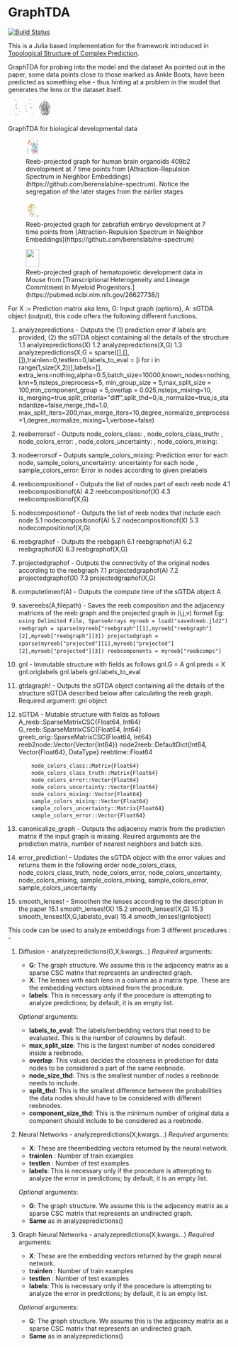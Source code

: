 # GraphTDA

[![Build Status](https://github.com/dishashur/GraphTDA.jl/actions/workflows/CI.yml/badge.svg?branch=main)](https://github.com/dishashur/GraphTDA.jl/actions/workflows/CI.yml?query=branch%3Amain)


This is a Julia based implementation for the framework introduced in [Topological Structure of Complex Prediction](https://arxiv.org/abs/2207.14358). 


GraphTDA for probing into the model and the dataset 
As pointed out in the paper, some data points close to those marked as Ankle Boots, have been predicted as something else - thus hinting at a problem in the model that generates the lens or the dataset itself.

<img src="https://github.com/dishashur/GraphTDA.jl/blob/main/src/jureebpredicted-Ankle_boot.png?raw=true" width="30" height="40">
<img src="https://github.com/dishashur/GraphTDA.jl/blob/main/src/jureeboriginal-Ankle_boot.png?raw=true" width="30" height="40">
<img src="https://github.com/dishashur/GraphTDA.jl/blob/main/src/juprojected-Ankle_boot.png?raw=true" width="30" height="40">

GraphTDA for biological developmental data

<figure>
  <img src="https://github.com/dishashur/GraphTDA.jl/blob/main/src/409b2_2000_400_1.png?raw=true" width="30" height="40">
  <figcaption>Reeb-projected graph for human brain organoids 409b2 development at 7 time points from [Attraction-Repulsion Spectrum in Neighbor Embeddings](https://github.com/berenslab/ne-spectrum). Notice the segregation of the later stages from the earlier stages</figcaption>
</figure>


<figure>
    <img src="https://github.com/dishashur/GraphTDA.jl/blob/main/src/2000_3500_1_drl.png?raw=true" width="30" height="40">
  <figcaption>Reeb-projected graph for zebrafish embryo development at 7 time points from [Attraction-Repulsion Spectrum in Neighbor Embeddings](https://github.com/berenslab/ne-spectrum)</figcaption>
</figure>

<figure>
    <img src="https://github.com/dishashur/GraphTDA.jl/blob/main/src/src/Ery.png?raw=true" width="30" height="40">
  <figcaption>Reeb-projected graph of hematopoietic development data in Mouse from [Transcriptional Heterogeneity and Lineage Commitment in Myeloid Progenitors.](https://pubmed.ncbi.nlm.nih.gov/26627738/)</figcaption>
</figure>




For X := Prediction matrix aka lens, G: Input graph (options), A: sGTDA object (output), this code offers the following different functions. 

1. analyzepredictions - Outputs the (1) prediction error if labels are provided, (2) the sGTDA object containing all the details of the structure
    1.1 analyzepredictions(X)
    1.2 analyzepredictions(X,G)
    1.3 analyzepredictions(X;G = sparse([],[],[]),trainlen=0,testlen=0,labels_to_eval = [i for i in range(1,size(X,2))],labels=[],
    extra_lens=nothing,alpha=0.5,batch_size=10000,known_nodes=nothing,knn=5,nsteps_preprocess=5,
    min_group_size = 5,max_split_size = 100,min_component_group = 5,overlap = 0.025,nsteps_mixing=10,
    is_merging=true,split_criteria="diff",split_thd=0,is_normalize=true,is_standardize=false,merge_thd=1.0,
    max_split_iters=200,max_merge_iters=10,degree_normalize_preprocess=1,degree_normalize_mixing=1,verbose=false)

2. reeberrorsof - Outputs node_colors_class: , 
                        node_colors_class_truth: ,
                        node_colors_error: ,
                        node_colors_uncertainty: ,
                        node_colors_mixing:

3. nodeerrorsof - Outputs sample_colors_mixing: Prediction error for each node,
                          sample_colors_uncertainty: uncertainty for each node ,
                          sample_colors_error: Error in nodes according to given prelabels

4. reebcompositionof - Outputs the list of nodes part of each reeb node
    4.1 reebcompositionof(A)
    4.2 reebcompositionof(X)
    4.3 reebcompositionof(X,G)

5. nodecompositionof - Outputs the list of reeb nodes that include each node
    5.1 nodecompositionof(A)
    5.2 nodecompositionof(X)
    5.3 nodecompositionof(X,G)

6. reebgraphof - Outputs the reebgaph
    6.1 reebgraphof(A)
    6.2 reebgraphof(X)
    6.3 reebgraphof(X,G)

7. projectedgraphof - Outputs the connectivity of the original nodes according to the reebgraph
    7.1 projectedgraphof(A)
    7.2 projectedgraphof(X)
    7.3 projectedgraphof(X,G)

8. computetimeof(A) - Outputs the compute time of the sGTDA object A

9. savereebs(A,filepath) - Saves the reeb composition and the adjacency matrices of the reeb graph and the projected graph in (i,j,v) format
        Eg: ``` using Delimited File, SparseArrays
                myreeb = load("savedreeb.jld2")
                reebgraph = sparse(myreeb["reebgraph"][1],myreeb["reebgraph"][2],myreeb["reebgraph"][3])
                projectedgraph = sparse(myreeb["projected"][1],myreeb["projected"][2],myreeb["projected"][3])
                reebcomponents = myreeb["reebcomps"]
             ```
            

10. gnl - Immutable structure with fields as follows
    gnl.G = A
    gnl.preds = X
    gnl.origlabels 
    gnl.labels 
    gnl.labels_to_eval

11. gtdagraph! - Outputs the sGTDA object containing all the details of the structure sGTDA described below after calculating the reeb graph. Required argument: gnl object

12. sGTDA - Mutable structure with fields as follows
            A_reeb::SparseMatrixCSC{Float64, Int64}
            G_reeb::SparseMatrixCSC{Float64, Int64}
            greeb_orig::SparseMatrixCSC{Float64, Int64}
            reeb2node::Vector{Vector{Int64}}
            node2reeb::DefaultDict{Int64, Vector{Float64}, DataType}
            reebtime::Float64
        
            node_colors_class::Matrix{Float64}
            node_colors_class_truth::Matrix{Float64}
            node_colors_error::Vector{Float64}
            node_colors_uncertainty::Vector{Float64}
            node_colors_mixing::Vector{Float64}
            sample_colors_mixing::Vector{Float64}
            sample_colors_uncertainty::Matrix{Float64}
            sample_colors_error::Vector{Float64}

13. canonicalize_graph - Outputs the adjacency matrix from the prediction matrix if the input graph is missing. Reuired arguments are the prediction matrix, number of nearest neighbors and batch size.

14. error_prediction! - Updates the sGTDA object with the error values and returns them in the following order
    node_colors_class, node_colors_class_truth, node_colors_error, node_colors_uncertainty, node_colors_mixing,
    sample_colors_mixing, sample_colors_error, sample_colors_uncertainty

15. smooth_lenses! - Smoothen the lenses according to the description in the paper
    15.1 smooth_lenses!(X)
    15.2 smooth_lenses!(X,G)
    15.3 smooth_lenses!(X,G,labelsto_eval)
    15.4 smooth_lenses!(gnlobject)



This code can be used to analyze embeddings from 3 different procedures : -

1. Diffusion - analyzepredictions(G,X;kwargs...) 
    _Required_ arguments:
    - **G**: The graph structure. We assume this is the adjacency matrix as a sparse CSC matrix that represents an undirected graph. 
    - **X**: The lenses with each lens in a column as a matrix type. These are the embedding vectors obtained from the procedure.
    - **labels**: This is necessary only if the procedure is attempting to analyze predictions; by default, it is an empty list.

    _Optional_ arguments:
    - **labels_to_eval**: The labels/embedding vectors that need to be evaluated. This is the number of coloumns by default.
    - **max_split_size**: This is the largest number of nodes considered inside a reebnode.
    - **overlap**: This values decides the closeness in prediction for data nodes to be considered a part of the same reebnode.
    - **node_size_thd**: This is the smallest number of nodes a reebnode needs to include.
    - **split_thd**: This is the smallest difference between the probabilities the data nodes should have to be considered with different reebnodes.
    - **component_size_thd**: This is the minimum number of original data a component should include to be considered as a reebnode.


2. Neural Networks - analyzepredictions(X;kwargs...) 
     _Required_ arguments:
    - **X**: These are theembedding vectors returned by the neural network.
    - **trainlen** : Number of train examples
    - **testlen** : Number of test examples
    - **labels**: This is necessary only if the procedure is attempting to analyze the error in predictions; by default, it is an empty list.

    _Optional_ arguments:
    - **G**: The graph structure. We assume this is the adjacency matrix as a sparse CSC matrix that represents an undirected graph. 
    - **Same** as in analyzepredictions() 

3. Graph Neural Networks - analyzepredictions(X;kwargs...) 
     _Required_ arguments:
    - **X**: These are the embedding vectors returned by the graph neural network.
    - **trainlen** : Number of train examples
    - **testlen** : Number of test examples
    - **labels**: This is necessary only if the procedure is attempting to analyze the error in predictions; by default, it is an empty list.

    _Optional_ arguments:
    - **G**: The graph structure. We assume this is the adjacency matrix as a sparse CSC matrix that represents an undirected graph. 
    - **Same** as in analyzepredictions() 


